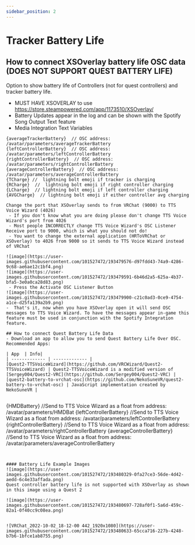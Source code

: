```yaml
---
sidebar_position: 2
---
```

# Tracker Battery Life

## How to connect XSOverlay battery life OSC data (DOES NOT SUPPORT QUEST BATTERY LIFE)
Option to show battery life of Controllers (not for quest controllers) and tracker battery life. 
  -  MUST HAVE XSOVERLAY to use https://store.steampowered.com/app/1173510/XSOverlay/
  -  Battery Updates appear in the log and can be shown with the Spotify Song Output Text feature
  -  Media Integration Text Variables

 ```
{averageTrackerBattery}  // OSC address: /avatar/parameters/averageTrackerBattery
{leftControllerBattery}  // OSC address: /avatar/parameters/leftControllerBattery
{rightControllerBattery}  // OSC address: /avatar/parameters/rightControllerBattery
{averageControllerBattery}  // OSC address: /avatar/parameters/averageControllerBattery
{TCharge} //  lightning bolt emoji if tracker is charging
{RCharge}  //  lightning bolt emoji if right controller charging
{LCharge}  // lightning bolt emoji if left controller charging 
{AVGCharge}  // lightning bolt emoji if either controller avg charging 

Change the port that XSOverlay sends to from VRChat (9000) to TTS Voice Wizard (4026) 
  - If you don't know what you are doing please don't change TTS Voice Wizard's port from 4026
  - Most people INCORRECTLY change TTS Voice Wizard's OSC Listener Receive port to 9000, which is what you should not do!
  - You want to change the external application (HRToVRChat or XSOverlay) to 4026 from 9000 so it sends to TTS Voice Wizard instead of VRChat

![image](https://user-images.githubusercontent.com/101527472/193479576-d97fdd43-74a9-4286-9c68-ae6ae12c1bf4.png)
![image](https://user-images.githubusercontent.com/101527472/193479591-6b46d2a5-625a-4b37-bfa5-3e0a0ca28d83.png)
  - Press the Activate OSC Listener Button
![image](https://user-images.githubusercontent.com/101527472/193479900-c21c0ad3-0ce9-4754-a1ce-d25fa139a2b9.png)
-  That's it, now when you have XSOverlay open it will send OSC messages to TTS Voice Wizard. To have the messages appear in-game this feature must be used in conjunction with the Spotify Integration feature.

## How to connect Quest Battery Life Data
- Download an app to allow you to send Quest Battery Life Over OSC. Recommended Apps:

| App  | Info| 
| ------------- | ------------- |
[Quest2-TTSVoiceWizard](https://github.com/VRCWizard/Quest2-TTSVoiceWizard) | Quest2-TTSVoiceWizard is a modified version of [Sergey004/Quest2-VRC](https://github.com/Sergey004/Quest2-VRC) |
[quest2-battery-to-vrchat-osc](https://github.com/NekoSuneVR/quest2-battery-to-vrchat-osc) | JavaScript implementation created by NekoSuneVR |


```
{HMDBattery} //Send to TTS Voice Wizard as a float from address: /avatar/parameters/HMDBat
{leftControllerBattery} //Send to TTS Voice Wizard as a float from address: /avatar/parameters/leftControllerBattery
{rightControllerBattery} //Send to TTS Voice Wizard as a float from address: /avatar/parameters/rightControllerBattery
{averageControllerBattery} //Send to TTS Voice Wizard as a float from address: /avatar/parameters/averageControllerBattery
```


#### Battery Life Example Images
![image](https://user-images.githubusercontent.com/101527472/193480329-0fa27ce3-56de-4d42-aedd-6c4e33affada.png)
Quest controller battery life is not supported with XSOverlay as shown in this image using a Quest 2

![image](https://user-images.githubusercontent.com/101527472/193480697-728af0f1-5a6d-459c-82a1-0f40cc9c08ea.png)


![VRChat_2022-10-02_18-12-00 442_1920x1080](https://user-images.githubusercontent.com/101527472/193480633-65cca716-227b-4248-b7b6-1bfce1ab8755.png)